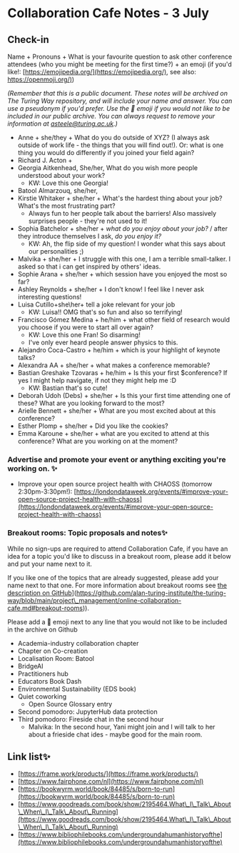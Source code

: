 # Collaboration Cafe Notes - 3 July

## Check-in

Name + Pronouns + What is your favourite question to ask other conference attendees (who you might be meeting for the first time?) + an emoji (if you'd like!: [https://emojipedia.org/](https://emojipedia.org/), see also: [https://openmoji.org/)](https://openmoji.org/))

*(Remember that this is a public document. These notes will be archived on The Turing Way repository, and will include your name and answer. You can use a pseudonym if you'd prefer. Use the 🤫 emoji if you would not like to be included in our public archive. You can always request to remove your information at asteele@turing.ac.uk.)*

* Anne + she/they +  What do you do outside of XYZ? (I always ask outside of work life - the things that you will find out!). Or: what is one thing you would do differently if you joined your field again?
* Richard J. Acton +  
* Georgia Aitkenhead, She/her, What do you wish more people understood about your work? 
    * KW: Love this one Georgia!
* Batool Almarzouq, she/her, 
* Kirstie Whitaker + she/her + What's the hardest thing about your job? What's the most frustrating part?
    * Always fun to her people talk about the barriers! Also massively surprises people - they're not used to it!
* Sophia Batchelor + she/her + *what do you enjoy about your job?* / after they introduce themselves I ask, *do you enjoy it?*
    * KW: Ah, the flip side of my question! I wonder what this says about our personalities ;)
* Malvika + she/her + I struggle with this one, I am a terrible small-talker. I asked so that i can get inspired by others' ideas.
* Sophie Arana + she/her + which session have you enjoyed the most so far?
* Ashley Reynolds + she/her + I don't know! I feel like I never ask interesting questions!
* Luisa Cutillo+she\her+ tell a joke relevant for your job
    * KW: Luisa!! OMG that's so fun and also so terrifying!
* Francisco Gómez Medina + he/him + what other field of research would you choose if you were to start all over again?
    * KW: Love this one Fran! So disarming!
    * I've only ever heard people answer physics to this.
* Alejandro Coca-Castro + he/him + which is your highlight of keynote talks?
* Alexandra AA + she/her + what makes a conference memorable?
* Bastian Greshake Tzovaras + he/him + Is this your first $conference? If yes I might help navigate, if not they might help me :D
    * KW: Bastian that's so cute!
* Deborah Udoh (Debs) + she/her + Is this your first time attending one of these? What are you looking forward to the most?
* Arielle Bennett + she/her + What are you most excited about at this conference? 
* Esther Plomp + she/her + Did you like the cookies? 
* Emma Karoune + she/her + what are you excited to attend at this conference? What are you working on at the moment?

### Advertise and promote your event or anything exciting you're working on. ✨

* Improve your open source project health with CHAOSS (tomorrow 2:30pm-3:30pm!): [https://londondataweek.org/events/#improve-your-open-source-project-health-with-chaoss](https://londondataweek.org/events/#improve-your-open-source-project-health-with-chaoss)

### Breakout rooms: Topic proposals and notes✨ 

While no sign-ups are required to attend Collaboration Cafe, if you have an idea for a topic you'd like to discuss in a breakout room, please add it below and put your name next to it. 

If you like one of the topics that are already suggested, please add your name next to that one. For more information about breakout rooms see [the description on GitHub]([https://github.com/alan-turing-institute/the-turing-way/blob/main/project\_management/online-collaboration-cafe.md#breakout-rooms)](https://github.com/alan-turing-institute/the-turing-way/blob/main/project\_management/online-collaboration-cafe.md#breakout-rooms)).

Please add a 🤫 emoji next to any line that you would not like to be included in the archive on Github

* Academia-industry collaboration chapter
* Chapter on Co-creation
* Localisation Room: Batool
* BridgeAI
* Practitioners hub
* Educators Book Dash
* Environmental Sustainability (EDS book)
* Quiet coworking
    * Open Source Glossary entry
* Second pomodoro: JupyterHub data protection
* Third pomodoro: Fireside chat in the second hour
    * Malvika: In the second hour, Yani might join and I will talk to her about a frieside chat ides - maybe good for the main room.

##  Link list✨ 

* [https://frame.work/products/](https://frame.work/products/)
* [https://www.fairphone.com/nl](https://www.fairphone.com/nl)
* [https://bookwyrm.world/book/84485/s/born-to-run](https://bookwyrm.world/book/84485/s/born-to-run)
* [https://www.goodreads.com/book/show/2195464.What\_I\_Talk\_About\_When\_I\_Talk\_About\_Running](https://www.goodreads.com/book/show/2195464.What\_I\_Talk\_About\_When\_I\_Talk\_About\_Running)
* [https://www.bibliophilebooks.com/undergroundahumanhistoryofthe](https://www.bibliophilebooks.com/undergroundahumanhistoryofthe)